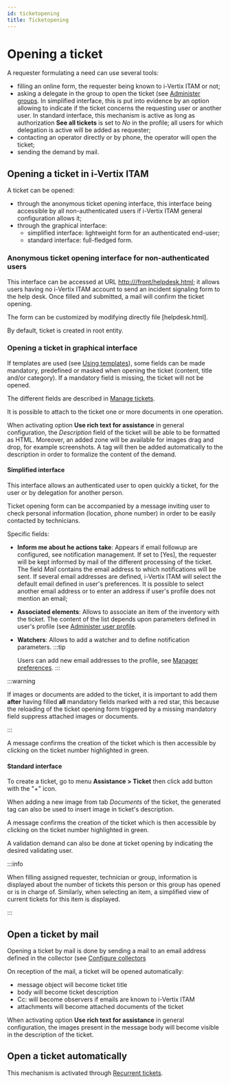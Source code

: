```yaml
---
id: ticketopening
title: Ticketopening
---
```


# Opening a ticket

A requester formulating a need can use several tools:

- filling an online form, the requester being known to i-Vertix ITAM or not;
- asking a delegate in the group to open the ticket (see
  [Administer groups](../../../modules/administration/groups). In simplified interface, this is put into evidence by an
  option allowing to indicate if the ticket concerns the requesting user
  or another user. In standard interface, this mechanism is active as
  long as authorization **See all tickets** is set to *No* in the
  profile; all users for which delegation is active will be added as
  requester;
- contacting an operator directly or by phone, the operator will open
  the ticket;
- sending the demand by mail.

## Opening a ticket in i-Vertix ITAM

A ticket can be opened:

- through the anonymous ticket opening interface, this interface being
  accessible by all non-authenticated users if i-Vertix ITAM general
  configuration allows it;
- through the graphical interface:
  - simplified interface: lightweight form for an authenticated
    end-user;
  - standard interface: full-fledged form.

### Anonymous ticket opening interface for non-authenticated users

This interface can be accessed at URL [http:///front/helpdesk.html](http:///front/helpdesk.html); it
allows users having no i-Vertix ITAM account to send an incident signaling form
to the help desk. Once filled and submitted, a mail will confirm the
ticket opening.

The form can be customized by modifying directly file
[helpdesk.html].

By default, ticket is created in root entity.

### Opening a ticket in graphical interface

If templates are used (see
[Using templates](../../../modules/overview/templates)), some fields can be made mandatory, predefined or masked
when opening the ticket (content, title and/or category). If a mandatory
field is missing, the ticket will not be opened.

The different fields are described in
[Manage tickets](../../../modules/assistance/tickets/ticketmanagement).

It is possible to attach to the ticket one or more documents in one
operation.

When activating option **Use rich text for assistance** in general
configuration, the *Description* field of the ticket will be able to be
formatted as HTML. Moreover, an added zone will be available for images
drag and drop, for example screenshots. A tag will then be added
automatically to the description in order to formalize the content of
the demand.

#### Simplified interface

This interface allows an authenticated user to open quickly a ticket,
for the user or by delegation for another person.

Ticket opening form can be accompanied by a message inviting user to
check personal information (location, phone number) in order to be
easily contacted by technicians.

Specific fields:

- **Inform me about he actions take**: Appears if email followup are
  configured, see notification management. If set to [Yes],
  the requester will be kept informed by mail of the different
  processing of the ticket. The field *Mail* contains the email address
  to which notifications will be sent. If several email addresses are
  defined, i-Vertix ITAM will select the default email defined in user's
  preferences. It is possible to select another email address or to
  enter an address if user's profile does not mention an email;

- **Associated elements**: Allows to associate an item of the inventory
  with the ticket. The content of the list depends upon parameters
  defined in user's profile (see
  [Administer user profile](../../../modules/administration/profiles).

- **Watchers**: Allows to add a watcher and to define notification
  parameters.
:::tip

  Users can add new email addresses to the profile, see
  [Manager preferences](../../../first-steps/preferences).
:::

:::warning

If images or documents are added to the ticket, it is important to add
them **after** having filled **all** mandatory fields marked with a
red star, this because the reloading of the ticket opening form
triggered by a missing mandatory field suppress attached images or
documents.

:::

A message confirms the creation of the ticket which is then accessible
by clicking on the ticket number highlighted in green.

#### Standard interface

To create a ticket, go to menu **Assistance \> Ticket** then click add
button with the "+" icon.

When adding a new image from tab *Documents* of the ticket, the
generated tag can also be used to insert image in ticket's description.

A message confirms the creation of the ticket which is then accessible
by clicking on the ticket number highlighted in green.

A validation demand can also be done at ticket opening by indicating the
desired validating user.

:::info

When filling assigned requester, technician or group, information is
displayed about the number of tickets this person or this group has
opened or is in charge of. Similarly, when selecting an item, a
simplified view of current tickets for this item is displayed.

:::

## Open a ticket by mail

Opening a ticket by mail is done by sending a mail to an email address
defined in the collector (see
[Configure collectors](../../../modules/configuration/collectors)

On reception of the mail, a ticket will be opened automatically:

- message object will become ticket title
- body will become ticket description
- Cc: will become observers if emails are known to i-Vertix ITAM
- attachments will become attached documents of the ticket

When activating option **Use rich text for assistance** in general
configuration, the images present in the message body will become
visible in the description of the ticket.

## Open a ticket automatically

This mechanism is activated through
[Recurrent tickets](../../../modules/assistance/tickets/recurrentticket).
